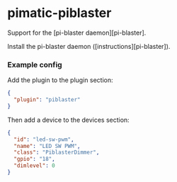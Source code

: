 pimatic-piblaster
================

Support for the [pi-blaster daemon][pi-blaster].

Install the pi-blaster daemon ([instructions][pi-blaster]).

### Example config

Add the plugin to the plugin section:

```json
{ 
  "plugin": "piblaster"
}
```

Then add a device to the devices section:

```json
{
  "id": "led-sw-pwm",
  "name": "LED SW PWM",
  "class": "PiblasterDimmer",
  "gpio": "18",
  "dimlevel": 0
}
```
